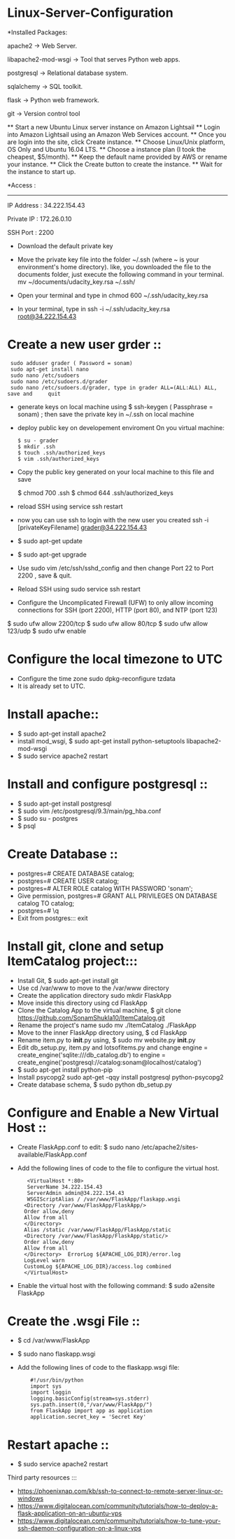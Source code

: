# Linux-Server-Configuration

*Installed Packages:

apache2 -> Web Server.

libapache2-mod-wsgi -> Tool that serves Python web apps.

postgresql -> Relational database system.

sqlalchemy -> SQL toolkit.

flask -> Python web framework.

git -> Version control tool


** Start a new Ubuntu Linux server instance on Amazon Lightsail
** Login into Amazon Lightsail using an Amazon Web Services account.
** Once you are login into the site, click Create instance.
** Choose Linux/Unix platform, OS Only and Ubuntu 16.04 LTS.
** Choose a instance plan (I took the cheapest, $5/month).
** Keep the default name provided by AWS or rename your instance.
** Click the Create button to create the instance.
** Wait for the instance to start up.

 *Access :
 _________
 IP Address : 34.222.154.43

 Private IP : 172.26.0.10
 
 SSH Port : 2200
 
* Download the default private key 
* Move the private key file into the folder ~/.ssh (where ~ is your environment's home directory). like, you downloaded the file to the documents folder, just execute the following command in your terminal. mv ~/documents/udacity_key.rsa ~/.ssh/  

* Open your terminal and type in chmod 600 ~/.ssh/udacity_key.rsa
* In your terminal, type in ssh -i ~/.ssh/udacity_key.rsa root@34.222.154.43

# Create a new user grder ::
 
     sudo adduser grader ( Password = sonam)
     sudo apt-get install nano
     sudo nano /etc/sudoers
     sudo nano /etc/sudoers.d/grader
     sudo nano /etc/sudoers.d/grader, type in grader ALL=(ALL:ALL) ALL, save and     quit
     
* generate keys on local machine using $ ssh-keygen ( Passphrase = sonam) ; then save the private key in  ~/.ssh on local machine

* deploy public key on developement enviroment On you virtual machine:

      $ su - grader
      $ mkdir .ssh
      $ touch .ssh/authorized_keys
      $ vim .ssh/authorized_keys     

* Copy the public key generated on your local machine to this file and save

   $ chmod 700 .ssh
   $ chmod 644 .ssh/authorized_keys
  
 * reload SSH using service ssh restart
 
* now you can use ssh to login with the new user you created
   ssh -i [privateKeyFilename] grader@34.222.154.43

*  $ sudo apt-get update
*  $ sudo apt-get upgrade

* Use sudo vim /etc/ssh/sshd_config and then change Port 22 to Port 2200 , save & quit.
* Reload SSH using sudo service ssh restart
 
* Configure the Uncomplicated Firewall (UFW) to only allow incoming connections for SSH (port 2200), HTTP (port 80), and NTP (port 123)

$ sudo ufw allow 2200/tcp
$ sudo ufw allow 80/tcp
$ sudo ufw allow 123/udp
$ sudo ufw enable  


# Configure the local timezone to UTC
* Configure the time zone sudo dpkg-reconfigure tzdata
* It is already set to UTC.

# Install apache::
* $ sudo apt-get install apache2
* install mod_wsgi, $ sudo apt-get install python-setuptools libapache2-mod-wsgi
* $ sudo service apache2 restart

# Install and configure postgresql ::
* $ sudo apt-get install postgresql
* $ sudo vim /etc/postgresql/9.3/main/pg_hba.conf
* $ sudo su - postgres
* $ psql

# Create Database ::
* postgres=# CREATE DATABASE catalog;  
* postgres=# CREATE USER catalog;
* postgres=# ALTER ROLE catalog WITH PASSWORD 'sonam';
* Give permission, postgres=# GRANT ALL PRIVILEGES ON DATABASE catalog TO catalog;
* postgres=# \q
* Exit from postgres:::
    exit
    
# Install git, clone and setup ItemCatalog project:::
* Install Git, $ sudo apt-get install git
* Use cd /var/www to move to the /var/www directory
* Create the application directory sudo mkdir FlaskApp
* Move inside this directory using cd FlaskApp
* Clone the Catalog App to the virtual machine, $ git clone https://github.com/SonamShukla10/ItemCatalog.git
* Rename the project's name sudo mv ./ItemCatalog ./FlaskApp
* Move to the inner FlaskApp directory using, $ cd FlaskApp
* Rename item.py to __init__.py using,
       $ sudo mv website.py __init__.py
* Edit db_setup.py, item.py and lotsofitems.py and change engine = create_engine('sqlite:///db_catalog.db') to
    engine =  create_engine('postgresql://catalog:sonam@localhost/catalog')
* $ sudo apt-get install python-pip
* Install psycopg2 sudo apt-get -qqy install postgresql python-psycopg2
* Create database schema, $ sudo python db_setup.py

# Configure and Enable a New Virtual Host ::
  * Create FlaskApp.conf to edit: $ sudo nano /etc/apache2/sites-available/FlaskApp.conf
  
* Add the following lines of code to the file to configure the virtual host.

         <VirtualHost *:80>      
         ServerName 34.222.154.43
         ServerAdmin admin@34.222.154.43
         WSGIScriptAlias / /var/www/FlaskApp/flaskapp.wsgi
        <Directory /var/www/FlaskApp/FlaskApp/>
        Order allow,deny	
        Allow from all	
        </Directory>
        Alias /static /var/www/FlaskApp/FlaskApp/static
        <Directory /var/www/FlaskApp/FlaskApp/static/>
        Order allow,deny	
        Allow from all	
        </Directory>  ErrorLog ${APACHE_LOG_DIR}/error.log
        LogLevel warn
        CustomLog ${APACHE_LOG_DIR}/access.log combined
        </VirtualHost>

* Enable the virtual host with the following command: $ sudo a2ensite FlaskApp

# Create the .wsgi File ::
 * $ cd /var/www/FlaskApp
* $ sudo nano flaskapp.wsgi 

* Add the following lines of code to the flaskapp.wsgi file:

          #!/usr/bin/python  
          import sys
          import loggin
          logging.basicConfig(stream=sys.stderr)
          sys.path.insert(0,"/var/www/FlaskApp/")
          from FlaskApp import app as application
          application.secret_key = 'Secret Key'
         
# Restart apache ::
 * $ sudo service apache2 restart


Third party resources :::
 * https://phoenixnap.com/kb/ssh-to-connect-to-remote-server-linux-or-windows
 * https://www.digitalocean.com/community/tutorials/how-to-deploy-a-flask-application-on-an-ubuntu-vps
 * https://www.digitalocean.com/community/tutorials/how-to-tune-your-ssh-daemon-configuration-on-a-linux-vps

